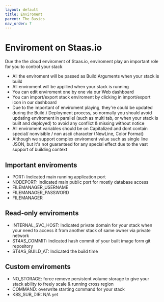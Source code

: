 ```yaml
---
layout: default
title: Enviroment
parent: The Basics
nav_order: 7
---
```


# Enviroment on Staas.io

Due the the cloud enviroment of Staas.io, enviroment play an important role for you to control your stack

- All the enviroment will be passed as Build Arguments when your stack is build
- All enviroment will be appllied when your stack is running
- You can edit enviroment one by one via our Web dashboard
- You can import/export stack enviroment by clicking in import/export icon in our dashboard 
- Due to the important of enviroment playing, they're could be updated during the Build / Deployment process, so normally you should avoid updating enviroment in parallel (such as multi tab, or when your stack is built and deployed) to avoid any conflict & missing without notice
- All enviroment variables should be on Capitalized and dont contain special/ nonvisible / non ascii character (NewLine, Color Format)
- Although we support complex enviroment value such as single line JSON, but it's not guaranteed for any special effect due to the vast support of building context

## Important enviroments

- PORT: Indicated main running application port
- NODEPORT: Indicated main public port for mostly database access
- FILEMANAGER_USERNAME
- FILEMANAGER_PASSWORD
- FILEMANAGER

## Read-only enviroments
- INTERNAL_SVC_HOST: Indicated private domain for your stack when your need to access it from another stack of same owner via private network
- ST4AS_COMMIT: Indicated hash commit of your built image form git repository
- ST4AS_BUILD_AT: Indicated the build time

## Custom enviroments
- NO_STORAGE: force remove persistent volume storage to give your stack ability to freely scale & running cross region
- COMMAND: overwrite starting command for your stack
- K8S_SUB_DIR: N/A yet